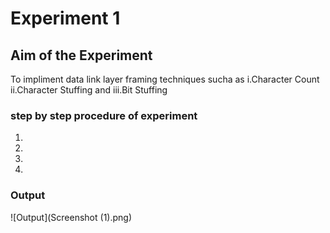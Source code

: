 # Experiment 1

## Aim of the Experiment
To impliment data link layer framing techniques sucha as
i.Character Count ii.Character Stuffing and iii.Bit Stuffing

### step by step procedure of experiment
1.
2.
3.
4.

### Output
![Output](Screenshot (1).png)

